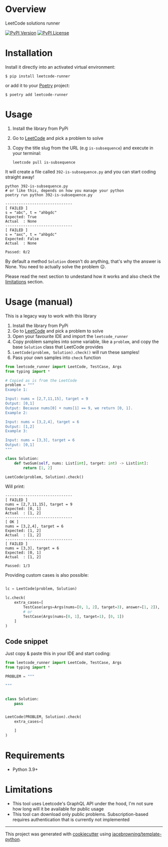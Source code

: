 # Overview

LeetCode solutions runner

[![PyPI Version](https://img.shields.io/pypi/v/leetcode-runner.svg)](https://pypi.org/project/leetcode-runner)
[![PyPI License](https://img.shields.io/pypi/l/leetcode-runner.svg)](https://pypi.org/project/leetcode-runner)

# Installation

Install it directly into an activated virtual environment:

```text
$ pip install leetcode-runner
```

or add it to your [Poetry](https://poetry.eustace.io/) project:

```text
$ poetry add leetcode-runner
```

# Usage

1. Install the library from PyPi
2. Go to [LeetCode](https://leetcode.com) and pick a problem to solve
3. Copy the title slug from the URL (e.g `is-subsequence`) and execute in your terminal:

   ```shell
   leetcode pull is-subsequence
   ```

It will create a file called `392-is-subsequence.py` and you can start coding straight
away!

```shell
python 392-is-subsequence.py
# or like this, depends on how you manage your python
poetry run python 392-is-subsequence.py

------------------------------
[ FAILED ]
s = "abc", t = "ahbgdc"
Expected: True
Actual  : None
------------------------------
[ FAILED ]
s = "axc", t = "ahbgdc"
Expected: False
Actual  : None

Passed: 0/2
```

By default a method `Solution` doesn't do anything, that's why the answer is None. You
need to actually solve the problem 😉.

Please read the next section to undestand how it works and also check the
[limitations](#limitations) section.

# Usage (manual)

This is a legacy way to work with this library

1. Install the library from PyPi
2. Go to [LeetCode](https://leetcode.com) and pick a problem to solve
3. Open your favourite IDE and import the `leetcode_runner`
4. Copy problem samples into some variable, like a `problem`, and copy the base
   `Solution` class that LeetCode provides
5. `LeetCode(problem, Solution).check()` will run these samples!
6. Pass your own samples into `check` function

```py
from leetcode_runner import LeetCode, TestCase, Args
from typing import *

# Copied as is from the LeetCode
problem = """
Example 1:

Input: nums = [2,7,11,15], target = 9
Output: [0,1]
Output: Because nums[0] + nums[1] == 9, we return [0, 1].
Example 2:

Input: nums = [3,2,4], target = 6
Output: [1,2]
Example 3:

Input: nums = [3,3], target = 6
Output: [0,1]
"""

class Solution:
    def twoSum(self, nums: List[int], target: int) -> List[int]:
        return [1, 2]

LeetCode(problem, Solution).check()
```

Will print:

```text
------------------------------
[ FAILED ]
nums = [2,7,11,15], target = 9
Expected: [0, 1]
Actual  : [1, 2]
------------------------------
[ OK ]
nums = [3,2,4], target = 6
Expected: [1, 2]
Actual  : [1, 2]
------------------------------
[ FAILED ]
nums = [3,3], target = 6
Expected: [0, 1]
Actual  : [1, 2]

Passed: 1/3
```

Providing custom cases is also possible:

```python

lc = LeetCode(problem, Solution)

lc.check(
    extra_cases=[
        TestCase(args=Args(nums=[0, 1, 2], target=3), answer=[1, 2]),
        # or
        TestCase(Args(nums=[0, 1], target=1), [0, 1])
    ]
)

```

## Code snippet

Just copy & paste this in your IDE and start coding:

```python
from leetcode_runner import LeetCode, TestCase, Args
from typing import *

PROBLEM = """

"""


class Solution:
    pass


LeetCode(PROBLEM, Solution).check(
    extra_cases=[

    ]
)

```

# Requirements

- Python 3.9+

# Limitations

- This tool uses Leetcode's GraphQL API under the hood, I'm not sure how long will it be
  available for public usage
- This tool can download only public problems. Subscription-based requires
  authentication that is currently not implemented

---

This project was generated with [cookiecutter](https://github.com/audreyr/cookiecutter)
using [jacebrowning/template-python](https://github.com/jacebrowning/template-python).
